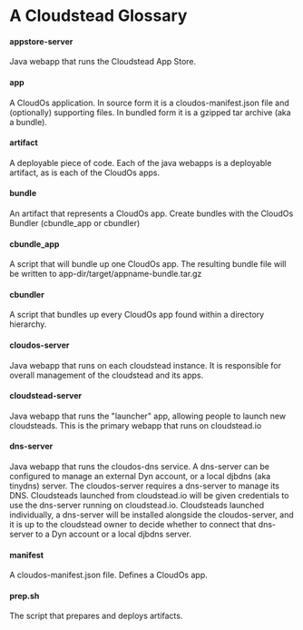 A Cloudstead Glossary
=====================

#### appstore-server
Java webapp that runs the Cloudstead App Store.

#### app
A CloudOs application. In source form it is a cloudos-manifest.json file and (optionally) supporting files. 
In bundled form it is a gzipped tar archive (aka a bundle).

#### artifact
A deployable piece of code. Each of the java webapps is a deployable artifact, as is each of the CloudOs apps.

#### bundle
An artifact that represents a CloudOs app. Create bundles with the CloudOs Bundler (cbundle_app or cbundler)

#### cbundle_app
A script that will bundle up one CloudOs app. The resulting bundle file will be written to app-dir/target/appname-bundle.tar.gz

#### cbundler
A script that bundles up every CloudOs app found within a directory hierarchy.

#### cloudos-server
Java webapp that runs on each cloudstead instance. It is responsible for overall management of the cloudstead and its apps.

#### cloudstead-server
Java webapp that runs the "launcher" app, allowing people to launch new cloudsteads. This is the primary webapp that runs
on cloudstead.io

#### dns-server
Java webapp that runs the cloudos-dns service. A dns-server can be configured to manage an external Dyn account, or a local djbdns (aka tinydns) server.
The cloudos-server requires a dns-server to manage its DNS. Cloudsteads launched from cloudstead.io will be given credentials to use the dns-server running on cloudstead.io.
Cloudsteads launched individually, a dns-server will be installed alongside the cloudos-server, and it is up to the cloudstead owner to decide
whether to connect that dns-server to a Dyn account or a local djbdns server.

#### manifest
A cloudos-manifest.json file. Defines a CloudOs app.

#### prep.sh
The script that prepares and deploys artifacts.